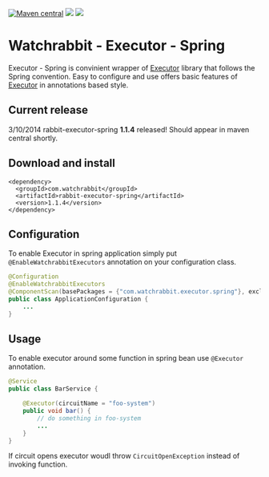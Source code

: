 [![Maven central][maven img]][maven]
[![][travis img]][travis]
[![][coverage img]][coverage]


Watchrabbit - Executor - Spring
===============================

Executor - Spring is convinient wrapper of [Executor](https://github.com/watchrabbit/rabbit-executor) library that follows the Spring convention. Easy to configure and use offers basic features  of [Executor](https://github.com/watchrabbit/rabbit-executor) in annotations based style.

## Current release
3/10/2014 rabbit-executor-spring **1.1.4** released! Should appear in maven central shortly.

## Download and install
```
<dependency>
  <groupId>com.watchrabbit</groupId>
  <artifactId>rabbit-executor-spring</artifactId>
  <version>1.1.4</version>
</dependency>
```

Configuration
-------------
To enable Executor in spring application simply put `@EnableWatchrabbitExecutors` annotation on your configuration class.

```java
@Configuration
@EnableWatchrabbitExecutors
@ComponentScan(basePackages = {"com.watchrabbit.executor.spring"}, excludeFilters = @ComponentScan.Filter({Configuration.class}))
public class ApplicationConfiguration {
    ...
}
```

Usage
-----
To enable executor around some function in spring bean use `@Executor` annotation.

```java
@Service
public class BarService {

    @Executor(circuitName = "foo-system")
    public void bar() {
        // do something in foo-system
        ...
    }
}
```

If circuit opens executor woudl throw `CircuitOpenException` instead of invoking function.

[coverage]:https://coveralls.io/r/watchrabbit/rabbit-executor-spring
[coverage img]:https://img.shields.io/coveralls/watchrabbit/rabbit-executor-spring.png
[travis]:https://travis-ci.org/watchrabbit/rabbit-executor-spring
[travis img]:https://travis-ci.org/watchrabbit/rabbit-executor-spring.svg?branch=master
[maven]:https://maven-badges.herokuapp.com/maven-central/com.watchrabbit/rabbit-executor-spring
[maven img]:https://maven-badges.herokuapp.com/maven-central/com.watchrabbit/rabbit-executor-spring/badge.svg
